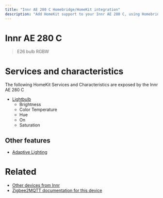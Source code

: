 ```yaml
---
title: "Innr AE 280 C Homebridge/HomeKit integration"
description: "Add HomeKit support to your Innr AE 280 C, using Homebridge, Zigbee2MQTT and homebridge-z2m."
---
```

<!---
This file has been GENERATED using src/docgen/docgen.ts
DO NOT EDIT THIS FILE MANUALLY!
-->
# Innr AE 280 C
> E26 bulb RGBW


# Services and characteristics
The following HomeKit Services and Characteristics are exposed by
the Innr AE 280 C

* [Lightbulb](../../light.md)
  * Brightness
  * Color Temperature
  * Hue
  * On
  * Saturation

## Other features
* [Adaptive Lighting](../../light.md)

# Related
* [Other devices from Innr](../index.md#innr)
* [Zigbee2MQTT documentation for this device](https://www.zigbee2mqtt.io/devices/AE_280_C.html)